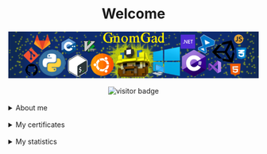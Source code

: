 <h1 align="center">Welcome</h1>

<div  align="center">

![](icons/Home.png)

<img src="https://visitor-badge.laobi.icu/badge?page_id=GnomGad.GnomGad" alt="visitor badge" />
</div>

<br>



<details >
    <summary>About me</summary>
    <div >
    <br>
        Hello, My name is Eugene and I am a programmer from Donetsk.
        <br>
        I am an Informatics and Computer Engineering student at the Physics and Technology faculty.
        <br>
        I have experience with small freelance projects and make small projects for myself.
    </div>
    <br>
- 🔭 I’m currently working on simple projects for myself<br>
- 🌱 I’m currently learning Django and HTML+CSS+JS<br>
- 👯 I’m looking to collaborate on Game Development<br>
- 🤔 I’m looking for help with Django<br>
- 📫 How to reach me: Canimore@yandex.ua<br>
- 📚 Reading more about Python, С#, and Microsoft <br>
</details>

<br>

<details>
<summary>My certificates</summary>
<p align="center">

<a href= "https://github.com/GnomGad/GnomGad/tree/master/certificates/EvgeniiLazarenko-Python-20IVT2-certificate.pdf"><img src="icons/PythonInstituteOpenEDG.png" height="52" width="204"/></a>


</p>
</details>

<br>

<details>
<summary>My statistics</summary>
<div align="center">

![Top Langs](https://github-readme-stats.vercel.app/api/top-langs/?username=GnomGad&layout=compact&theme=gruvbox)

<br>

![Stats](https://github-readme-stats.vercel.app/api?username=GnomGad&show_icons=true&theme=gruvbox)

</div>
</details>
<!--
**GnomGad/GnomGad** is a ✨ _special_ ✨ repository because its `README.md` (this file) appears on your GitHub profile.
-->
